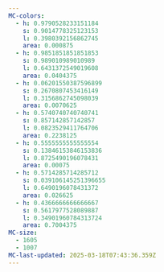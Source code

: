 ```yaml
---
MC-colors:
  - h: 0.9790528233151184
    s: 0.9014778325123153
    l: 0.3980392156862745
    area: 0.000875
  - h: 0.9851851851851853
    s: 0.989010989010989
    l: 0.6431372549019608
    area: 0.0404375
  - h: 0.06201550387596899
    s: 0.2670807453416149
    l: 0.3156862745098039
    area: 0.0070625
  - h: 0.5740740740740741
    s: 0.857142857142857
    l: 0.0823529411764706
    area: 0.2238125
  - h: 0.5555555555555554
    s: 0.13846153846153836
    l: 0.8725490196078431
    area: 0.00075
  - h: 0.5714285714285712
    s: 0.039106145251396655
    l: 0.6490196078431372
    area: 0.026625
  - h: 0.4366666666666667
    s: 0.5617977528089887
    l: 0.34901960784313724
    area: 0.7004375
MC-size:
  - 1605
  - 1007
MC-last-updated: 2025-03-18T07:43:36.359Z
---
```


